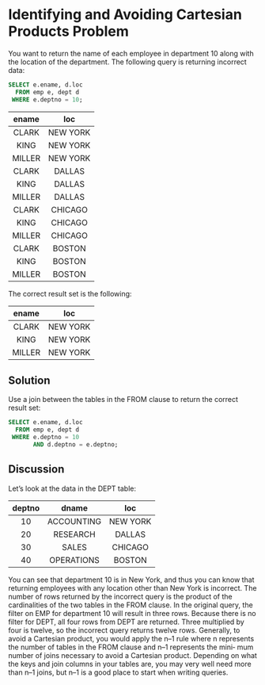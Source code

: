 # Identifying and Avoiding Cartesian Products Problem

You want to return the name of each employee in department 10 along with the location of the department. The following query is returning incorrect data:

```SQL
SELECT e.ename, d.loc
  FROM emp e, dept d
 WHERE e.deptno = 10;
```

|ename  |   loc|
|:-----:|:--------:|
|CLARK  | NEW YORK|
|KING   | NEW YORK|
|MILLER | NEW YORK|
|CLARK  | DALLAS|
|KING   | DALLAS|
|MILLER | DALLAS|
|CLARK  | CHICAGO|
|KING   | CHICAGO|
|MILLER | CHICAGO|
|CLARK  | BOSTON|
|KING   | BOSTON|
|MILLER | BOSTON|

The correct result set is the following:

|ename  |   loc|
|:-----:|:-------:|
|CLARK  | NEW YORK|
|KING   | NEW YORK|
|MILLER | NEW YORK|


## Solution

Use a join between the tables in the FROM clause to return the correct result set:

```SQL
SELECT e.ename, d.loc
  FROM emp e, dept d
 WHERE e.deptno = 10
       AND d.deptno = e.deptno;
```

## Discussion

Let’s look at the data in the DEPT table:

|deptno |   dname    |   loc|
|:-----:|:----------:|:---------:|
|    10 | ACCOUNTING | NEW YORK|
|    20 | RESEARCH   | DALLAS|
|    30 | SALES      | CHICAGO|
|    40 | OPERATIONS | BOSTON|

You can see that department 10 is in New York, and thus you can know that returning employees with any location other than New York is incorrect. The number of rows returned by the incorrect query is the product of the cardinalities of the two tables in the FROM clause. In the original query, the filter on EMP for department 10 will result in three rows. Because there is no filter for DEPT, all four rows from DEPT are returned. Three multiplied by four is twelve, so the incorrect query returns twelve rows. Generally, to avoid a Cartesian product, you would apply the n–1 rule where n represents the number of tables in the FROM clause and n–1 represents the mini‐ mum number of joins necessary to avoid a Cartesian product. Depending on what the keys and join columns in your tables are, you may very well need more than n–1 joins, but n–1 is a good place to start when writing queries.
